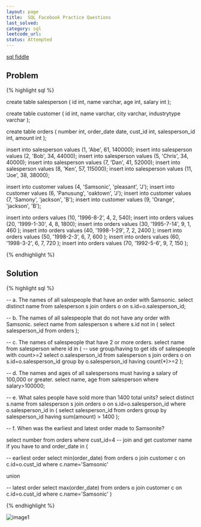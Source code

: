 ```yaml
---
layout: page
title:  SQL Facebook Practice Questions
last_solved: 
category: sql
leetcode_url: 
status: Attempted
---
```


[sql fiddle](http://sqlfiddle.com/#!15/8a51c/1)

Problem
-------

{% highlight sql %}

create table salesperson (
   id int,
  name varchar,
  age int,
  salary int
);

create table customer (
  id int,
  name varchar,
  city varchar,
  industrytype varchar
  );
  
 create table orders (
   number int,
   order_date date,
   cust_id int,
   salesperson_id int,
   amount int
   );
   
insert into salesperson values (1, 'Abe', 61, 140000);
insert into salesperson values (2, 'Bob', 34, 44000);
insert into salesperson values (5, 'Chris', 34, 40000);
insert into salesperson values (7, 'Dan', 41, 52000);
insert into salesperson values (8, 'Ken', 57, 115000);
insert into salesperson values (11, 'Joe', 38, 38000);


insert into customer values (4, 'Samsonic', 'pleasant', 'J');
insert into customer values (6, 'Panusung', 'oaktown', 'J');
insert into customer values (7, 'Samony', 'jackson', 'B');
insert into customer values (9, 'Orange', 'jackson', 'B');


insert into orders values (10, '1996-8-2', 4, 2, 540);
insert into orders values (20, '1999-1-30', 4, 8, 1800);
insert into orders values (30, '1995-7-14', 9, 1, 460 );
insert into orders values (40, '1998-1-29', 7, 2, 2400 );
insert into orders values (50, '1998-2-3', 6, 7, 600 );
insert into orders values (60, '1998-3-2', 6, 7, 720 );
insert into orders values (70, '1992-5-6', 9, 7, 150 );



{% endhighlight %}

Solution
----------

{% highlight sql %}

-- a. The names of all salespeople that have an order with Samsonic. 
select distinct name
from salesperson s join orders o on s.id=o.salesperson_id;


-- b. The names of all salespeople that do not have any order with Samsonic. 
select name
from salesperson s
where s.id not in (
  select salesperson_id from orders
  );
  
-- c. The names of salespeople that have 2 or more orders. 
select name
from salesperson
where id in (
-- use group/having to get ids of salespeople with count>=2
select o.salesperson_id
from salesperson s join orders o on s.id=o.salesperson_id
group by o.salesperson_id
having count(*)>=2
 );
 
-- d. The names and ages of all salespersons must having a salary of 100,000 or greater.
select name, age
from salesperson
where salary>100000;



-- e. What sales people have sold more than 1400 total units?
select distinct s.name
from salesperson s join orders o on s.id=o.salesperson_id
where o.salesperson_id in
(
  select salesperson_id
  from orders
  group by salesperson_id
  having sum(amount) > 1400
 );


-- f. When was the earliest and latest order made to Samsonite?

select number
from orders
where cust_id=4  -- join and get customer name if you have to
and order_date in (
  
 -- earliest order
 select min(order_date)
 from orders o join customer c on c.id=o.cust_id
 where c.name='Samsonic'
 
 union
 
 -- latest order
  select max(order_date)
 from orders o join customer c on c.id=o.cust_id
 where c.name='Samsonic'
 )


{% endhighlight %}


![image1]()